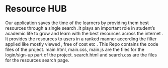 # Resource HUB

Our application saves the time of the learners by providing them best resources through a single search .It plays an important role in student’s academic life to grow and learn with the best resources across the internet . It provides the resources to users in a ranked manner according the filter applied like mostly viewed , free of cost etc .
This Repo contains the code files of the project.
main.html, main.css, main.js are the files for the login/sign-up part of the project.
search.html and search.css are the files for the resources search page.
